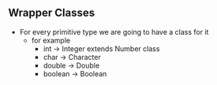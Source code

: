 ## Wrapper Classes

- For every primitive type we are going to have a class for it
    - for example
        - int -> Integer extends Number class
        - char -> Character
        - double -> Double
        - boolean -> Boolean
